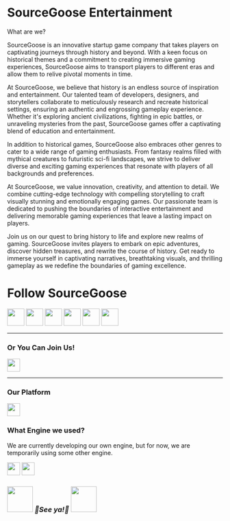 
<h1>
SourceGoose Entertainment
</h1>
What are we?
<p>
SourceGoose is an innovative startup game company that takes players on captivating journeys through history and beyond. With a keen focus on historical themes and a commitment to creating immersive gaming experiences, SourceGoose aims to transport players to different eras and allow them to relive pivotal moments in time.

At SourceGoose, we believe that history is an endless source of inspiration and entertainment. Our talented team of developers, designers, and storytellers collaborate to meticulously research and recreate historical settings, ensuring an authentic and engrossing gameplay experience. Whether it's exploring ancient civilizations, fighting in epic battles, or unraveling mysteries from the past, SourceGoose games offer a captivating blend of education and entertainment.

In addition to historical games, SourceGoose also embraces other genres to cater to a wide range of gaming enthusiasts. From fantasy realms filled with mythical creatures to futuristic sci-fi landscapes, we strive to deliver diverse and exciting gaming experiences that resonate with players of all backgrounds and preferences.

At SourceGoose, we value innovation, creativity, and attention to detail. We combine cutting-edge technology with compelling storytelling to craft visually stunning and emotionally engaging games. Our passionate team is dedicated to pushing the boundaries of interactive entertainment and delivering memorable gaming experiences that leave a lasting impact on players.

Join us on our quest to bring history to life and explore new realms of gaming. SourceGoose invites players to embark on epic adventures, discover hidden treasures, and rewrite the course of history. Get ready to immerse yourself in captivating narratives, breathtaking visuals, and thrilling gameplay as we redefine the boundaries of gaming excellence.
</p>
<h1>
Follow SourceGoose
</h1>

 [<img height="40" src="https://github.com/SourceGoose/.github/blob/main/profile/finelogo/sg-logo-web-visit.png">](none-add-link-here-if-published)<!--Logo--> [<img height="40" src="https://img.shields.io/badge/YouTube-FF0000?style=for-the-badge&logo=youtube&logoColor=white">](https://www.youtube.com/@SourceGoose/featured)<!--YT--> [<img height="40" src="https://img.shields.io/badge/Twitter-1DA1F2?style=for-the-badge&logo=twitter&logoColor=white">](https://twitter.com/GooseSourc97751)<!--Twitter--> [<img height="40" src="https://img.shields.io/badge/Facebook-1877F2?style=for-the-badge&logo=facebook&logoColor=white">](no-content-yet)<!--FB--> [<img height="40" src="https://img.shields.io/badge/LinkedIn-0077B5?style=for-the-badge&logo=linkedin&logoColor=white">](no-content-yet)<!--LinkedIN--> [<img height="40" src="https://img.shields.io/badge/Patreon-F96854?style=for-the-badge&logo=patreon&logoColor=white">](no-content-yet)<!--Patreon-->
<hr>
<h3>
Or You Can Join Us!
</h3>

 [<img height="30" src="https://img.shields.io/badge/Discord-5865F2?style=for-the-badge&logo=discord&logoColor=white">](https://discord.gg/3Eg6wSgq)<!--Discord--> 
<hr>
<h3>
Our Platform
</h3>

[<img height="30" src="https://img.shields.io/badge/Steam-000000?style=for-the-badge&logo=steam&logoColor=white">](none-add-link-here-if-published)<!--Steam--> 
<h3>
What Engine we used?
</h3>
<p>We are currently developing our own engine, but for now, we are temporarily using some other engine.</p>

[<img height="30" src="https://img.shields.io/badge/Unity-100000?style=for-the-badge&logo=unity&logoColor=white">](none-add-link-here-if-published)<!--Unity--> [<img height="30" src="https://img.shields.io/badge/-Unreal%20Engine-313131?style=for-the-badge&logo=unreal-engine&logoColor=white">](none-add-link-here-if-published)<!--UnrealEngine--> 


<h3>
<img src="https://c.tenor.com/kVnb-73M6coAAAAi/memes-meme.gif" width="60"> <em><b>🚀See ya!🚀  </b>
  <img src="https://c.tenor.com/kVnb-73M6coAAAAi/memes-meme.gif" width="60">

</h3>

